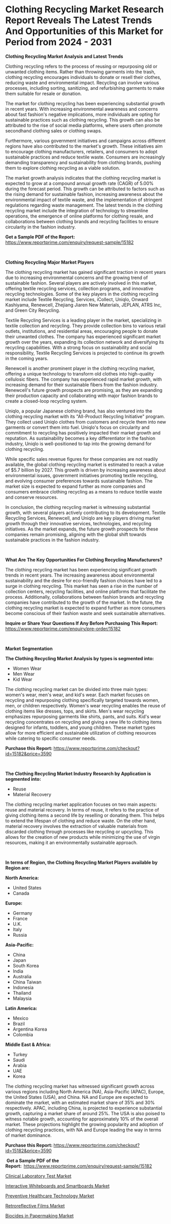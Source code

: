 <p><h1>Clothing Recycling Market Research Report Reveals The Latest Trends And Opportunities of this Market for Period from 2024 - 2031</h1></p><p><strong>Clothing Recycling Market Analysis and Latest Trends</strong></p>
<p><p>Clothing recycling refers to the process of reusing or repurposing old or unwanted clothing items. Rather than throwing garments into the trash, clothing recycling encourages individuals to donate or resell their clothes, reducing waste and environmental impact. Recycling can involve various processes, including sorting, sanitizing, and refurbishing garments to make them suitable for resale or donation.</p><p>The market for clothing recycling has been experiencing substantial growth in recent years. With increasing environmental awareness and concerns about fast fashion's negative implications, more individuals are opting for sustainable practices such as clothing recycling. This growth can also be attributed to the rise of social media platforms, where users often promote secondhand clothing sales or clothing swaps.</p><p>Furthermore, various government initiatives and campaigns across different regions have also contributed to the market's growth. These initiatives aim to encourage clothing manufacturers, retailers, and consumers to adopt sustainable practices and reduce textile waste. Consumers are increasingly demanding transparency and sustainability from clothing brands, pushing them to explore clothing recycling as a viable solution.</p><p>The market growth analysis indicates that the clothing recycling market is expected to grow at a compound annual growth rate (CAGR) of 5.00% during the forecast period. This growth can be attributed to factors such as the rising demand for sustainable fashion, increasing awareness about the environmental impact of textile waste, and the implementation of stringent regulations regarding waste management. The latest trends in the clothing recycling market include the integration of technology to streamline operations, the emergence of online platforms for clothing resale, and collaborations between clothing brands and recycling facilities to ensure circularity in the fashion industry.</p></p>
<p><strong>Get a Sample PDF of the Report:&nbsp;</strong> <a href="https://www.reportprime.com/enquiry/request-sample/15182">https://www.reportprime.com/enquiry/request-sample/15182</a></p>
<p>&nbsp;</p>
<p><strong>Clothing Recycling Major Market Players</strong></p>
<p><p>The clothing recycling market has gained significant traction in recent years due to increasing environmental concerns and the growing trend of sustainable fashion. Several players are actively involved in this market, offering textile recycling services, collection programs, and innovative recycling technologies. Some of the key players in the clothing recycling market include Textile Recycling, Services, iCollect, Uniqlo, Onward Kashiyama, Renewcell, Zhejiang Jiaren New Materials, JEPLAN, ATRS Inc, and Green City Recycling.</p><p>Textile Recycling Services is a leading player in the market, specializing in textile collection and recycling. They provide collection bins to various retail outlets, institutions, and residential areas, encouraging people to donate their unwanted clothes. The company has experienced significant market growth over the years, expanding its collection network and diversifying its recycling capabilities. With a strong focus on sustainability and social responsibility, Textile Recycling Services is projected to continue its growth in the coming years.</p><p>Renewcell is another prominent player in the clothing recycling market, offering a unique technology to transform old clothes into high-quality cellulosic fibers. The company has experienced rapid market growth, with increasing demand for their sustainable fibers from the fashion industry. Renewcell's future growth prospects are promising, as they are expanding their production capacity and collaborating with major fashion brands to create a closed-loop recycling system.</p><p>Uniqlo, a popular Japanese clothing brand, has also ventured into the clothing recycling market with its "All-Product Recycling Initiative" program. They collect used Uniqlo clothes from customers and recycle them into new garments or convert them into fuel. Uniqlo's focus on circularity and commitment to recycling has positively impacted their market growth and reputation. As sustainability becomes a key differentiator in the fashion industry, Uniqlo is well-positioned to tap into the growing demand for clothing recycling.</p><p>While specific sales revenue figures for these companies are not readily available, the global clothing recycling market is estimated to reach a value of $5.7 billion by 2027. This growth is driven by increasing awareness about environmental issues, government initiatives promoting textile recycling, and evolving consumer preferences towards sustainable fashion. The market size is expected to expand further as more companies and consumers embrace clothing recycling as a means to reduce textile waste and conserve resources.</p><p>In conclusion, the clothing recycling market is witnessing substantial growth, with several players actively contributing to its development. Textile Recycling Services, Renewcell, and Uniqlo are key players driving market growth through their innovative services, technologies, and recycling initiatives. As the market expands, the future growth prospects for these companies remain promising, aligning with the global shift towards sustainable practices in the fashion industry.</p></p>
<p>&nbsp;</p>
<p><strong>What Are The Key Opportunities For Clothing Recycling Manufacturers?</strong></p>
<p><p>The clothing recycling market has been experiencing significant growth trends in recent years. The increasing awareness about environmental sustainability and the desire for eco-friendly fashion choices have led to a surge in clothing recycling. This market has seen a rise in the number of collection centers, recycling facilities, and online platforms that facilitate the process. Additionally, collaborations between fashion brands and recycling companies have contributed to the growth of the market. In the future, the clothing recycling market is expected to expand further as more consumers become conscious of their fashion waste and seek sustainable alternatives.</p></p>
<p><strong>Inquire or Share Your Questions If Any Before Purchasing This Report:</strong> <a href="https://www.reportprime.com/enquiry/pre-order/15182">https://www.reportprime.com/enquiry/pre-order/15182</a></p>
<p>&nbsp;</p>
<p><strong>Market Segmentation</strong></p>
<p><strong>The Clothing Recycling Market Analysis by types is segmented into:</strong></p>
<p><ul><li>Women Wear</li><li>Men Wear</li><li>Kid Wear</li></ul></p>
<p><p>The clothing recycling market can be divided into three main types: women's wear, men's wear, and kid's wear. Each market focuses on recycling and repurposing clothing specifically targeted towards women, men, or children respectively. Women's wear recycling enables the reuse of clothing items like dresses, tops, and skirts. Men's wear recycling emphasizes repurposing garments like shirts, pants, and suits. Kid's wear recycling concentrates on recycling and giving a new life to clothing items designed for infants, toddlers, and young children. These market types allow for more efficient and sustainable utilization of clothing resources while catering to specific consumer needs.</p></p>
<p><strong>Purchase this Report:&nbsp;</strong><a href="https://www.reportprime.com/checkout?id=15182&price=3590">https://www.reportprime.com/checkout?id=15182&price=3590</a></p>
<p>&nbsp;</p>
<p><strong>The Clothing Recycling Market Industry Research by Application is segmented into:</strong></p>
<p><ul><li>Reuse</li><li>Material Recovery</li></ul></p>
<p><p>The clothing recycling market application focuses on two main aspects: reuse and material recovery. In terms of reuse, it refers to the practice of giving clothing items a second life by reselling or donating them. This helps to extend the lifespan of clothing and reduce waste. On the other hand, material recovery involves the extraction of valuable materials from discarded clothing through processes like recycling or upcycling. This allows for the creation of new products while minimizing the use of virgin resources, making it an environmentally sustainable approach.</p></p>
<p>&nbsp;</p>
<p><strong>In terms of Region, the Clothing Recycling Market Players available by Region are:</strong></p>
<p>
    <p> <strong> North America: </strong>
        <ul>
            <li>United States</li>
            <li>Canada</li>
        </ul>
        </p> 
    <p> <strong> Europe: </strong>
        <ul>
            <li>Germany</li>
            <li>France</li>
            <li>U.K.</li>
            <li>Italy</li>
            <li>Russia</li>
        </ul>
        </p> 
    <p> <strong> Asia-Pacific: </strong>
        <ul>
            <li>China</li>
            <li>Japan</li>
            <li>South Korea</li>
            <li>India</li>
            <li>Australia</li>
            <li>China Taiwan</li>
            <li>Indonesia</li>
            <li>Thailand</li>
            <li>Malaysia</li>
        </ul>
        </p> 
    <p> <strong> Latin America: </strong>
        <ul>
            <li>Mexico</li>
            <li>Brazil</li>
            <li>Argentina Korea</li>
            <li>Colombia</li>
        </ul>
        </p> 
    <p> <strong> Middle East & Africa: </strong>
        <ul>
            <li>Turkey</li>
            <li>Saudi</li>
            <li>Arabia</li>
            <li>UAE</li>
            <li>Korea</li>
        </ul>
    </p>
    </p>
<p><p>The clothing recycling market has witnessed significant growth across various regions including North America (NA), Asia-Pacific (APAC), Europe, the United States (USA), and China. NA and Europe are expected to dominate the market, with an estimated market share of 35% and 30% respectively. APAC, including China, is projected to experience substantial growth, capturing a market share of around 25%. The USA is also poised to witness notable growth, accounting for approximately 10% of the overall market. These projections highlight the growing popularity and adoption of clothing recycling practices, with NA and Europe leading the way in terms of market dominance.</p></p>
<p><strong>Purchase this Report: </strong><a href="https://www.reportprime.com/checkout?id=15182&price=3590">https://www.reportprime.com/checkout?id=15182&price=3590</a></p>
<p>&nbsp;<strong>Get a Sample PDF of the Report:&nbsp;&nbsp;</strong><a href="https://www.reportprime.com/enquiry/request-sample/15182">https://www.reportprime.com/enquiry/request-sample/15182</a></p>
<p><strong></strong></p>
<p><p><a href="https://medium.com/@jordyhansen565/clinical-laboratory-test-market-exploring-market-share-market-trends-and-future-growth-0f4c17363fab">Clinical Laboratory Test Market</a></p><p><a href="https://www.linkedin.com/pulse/interactive-whiteboards-smartboards-market-size-share-amp-t2dhe?trackingId=5iwWD5nvReOzZKhvoYKJPA%3D%3D">Interactive Whiteboards and Smartboards Market</a></p><p><a href="https://medium.com/@jordyhansen565/preventive-healthcare-technology-market-trends-and-market-analysis-forecasted-for-period-2023-2030-1a961a98c392">Preventive Healthcare Technology Market</a></p><p><a href="https://www.linkedin.com/pulse/global-retroreflective-films-market-types-applications-vqsde?trackingId=QS6mGvs%2FTAi973wNWQcAvg%3D%3D">Retroreflective Films Market</a></p><p><a href="https://www.linkedin.com/pulse/biocides-papermaking-market-comprehensive-report-its-dmjee?trackingId=OITYcF3oQRyAaMtMoV8kmw%3D%3D">Biocides in Papermaking Market</a></p></p>